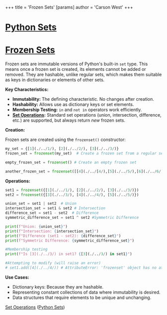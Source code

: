 +++
 title = 'Frozen Sets'
[params]
	author = 'Carson West'
+++
# [Python Sets](./../python-sets/)
# [Frozen Sets](./../frozen-sets/) 
Frozen sets are immutable versions of Python's built-in `set` type.  This means once a frozen set is created, its elements cannot be added or removed.  They are hashable, unlike regular sets, which makes them suitable as keys in dictionaries or elements of other sets.

**Key Characteristics:**

* **Immutability:**  The defining characteristic.  No changes after creation.
* **Hashability:** Allows use as dictionary keys or set elements.
* **Membership Testing:**  `in` and `not in` operators work efficiently.
* **[Set Operations](./../set-operations/):**  Standard set operations (union, intersection, difference, etc.) are supported, but always return *new* frozen sets.

**Creation:**

Frozen sets are created using the `frozenset()` constructor:

```python
my_set = {[1](./../1/), [2](./../2/), [3](./../3/)}
frozen_set = frozenset(my_set)  # Create a frozen set from a regular set

empty_frozen_set = frozenset() # Create an empty frozen set

another_frozen_set = frozenset([[4](./../[4/),[5](./../5/),[6](./../6/)]) #from a list

```

**Operations:**

```python
set1 = frozenset({[1](./../1/), [2](./../2/), [3](./../3/)})
set2 = frozenset({[3](./../3/), [4](./../4/), [5](./../5/)})

union_set = set1 | set2  # Union
intersection_set = set1 & set2 # Intersection
difference_set = set1 - set2  # Difference
symmetric_difference_set = set1 ^ set2 #Symmetric Difference

print(f"Union: {union_set}")
print(f"Intersection: {intersection_set}")
print(f"Difference (set1 - set2): {difference_set}")
print(f"Symmetric Difference: {symmetric_difference_set}")

#Membership testing
print(f"Is [3](./../3/) in set1? {[3](./../3/) in set1}")

#Attempting to modify (will raise an error)
# set1.add([4](./../4/)) # AttributeError: 'frozenset' object has no attribute 'add'

```

**Use Cases:**

*   Dictionary keys:  Because they are hashable.
*   Representing constant collections of data where immutability is desired.
*   Data structures that require elements to be unique and unchanging.


[Set Operations](./../set-operations/)  ([Python Sets](./../python-sets/))
